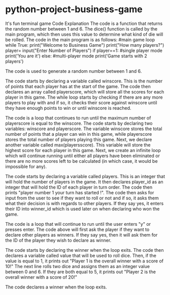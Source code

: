 # python-project-business-game
It's fun terminal game 
Code Explanation 
The code is a function that returns the random number between 1 and 6. The dice() function is called by the main program, which then uses this value to determine what kind of die will be rolled. The code in the main program is as follows: #main game loop while True: print("Welcome to Business Game") print("How many players?") player= input("Enter Number of Players") if player==1: #single player mode print('You are it') else: #multi-player mode print('Game starts with 2 players')

The code is used to generate a random number between 1 and 6.

The code starts by declaring a variable called winscore. This is the number of points that each player has at the start of the game. The code then declares an array called playerscore, which will store all the scores for each player in this game. The while loop starts by checking if there are any more players to play with and if so, it checks their score against winscore until they have enough points to win or until winscore is reached.

The code is a loop that continues to run until the maximum number of playerscore is equal to the winscore. The code starts by declaring two variables: winscore and playerscore. The variable winscore stores the total number of points that a player can win in this game, while playerscore stores the total number of players playing this game. Next, we declare another variable called max(playersscore). This variable will store the highest score for each player in this game. Next, we create an infinite loop which will continue running until either all players have been eliminated or there are no more scores left to be calculated (in which case, it would be impossible for any).

The code starts by declaring a variable called players. This is an integer that will hold the number of players in the game. It then declares player_id as an integer that will hold the ID of each player in turn order. The code then prints "player number 1 your turn has started !". The code then asks for input from the user to see if they want to roll or not and if so, it asks them what their decision is with regards to other players. If they say yes, it enters their ID into winner_id which is used later on when declaring who won the game.

The code is a loop that will continue to run until the user enters "y" or presses enter. The code above will first ask the player if they want to declare other players as winners. If they say yes, then it will ask them for the ID of the player they wish to declare as winner.

The code starts by declaring the winner when the loop exits. The code then declares a variable called value that will be used to roll dice. Then, if the value is equal to 1, it prints out "Player 1 is the overall winner with a score of 10!" The next line rolls two dice and assigns them as an integer value between 0 and 6. If they are both equal to 5, it prints out "Player 2 is the overall winner with a score of 20!"

The code declares a winner when the loop exits. 
